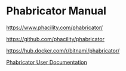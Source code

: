 # Phabricator Manual

<https://www.phacility.com/phabricator/>

<https://github.com/phacility/phabricator>

<https://hub.docker.com/r/bitnami/phabricator/>

[Phabricator User Documentation](https://secure.phabricator.com/book/phabricator/)
